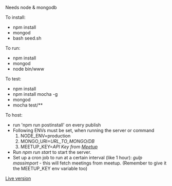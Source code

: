 Needs node & mongodb

To install:

* npm install
* mongod
* bash seed.sh

To run:

* npm install
* mongod
* node bin/www

To test:

* npm install
* npm install mocha -g
* mongod
* mocha test/**

To host:
* run 'npm run postinstall' on every publish
* Following ENVs must be set, when running the server or command
  1. NODE_ENV=production
  2. MONGO_URI=*URL_TO_MONGO/DB*
  3. MEETUP_KEY=*API Key from [Meetup](https://secure.meetup.com/meetup_api/key/)*
* Run *npm run start* to start the server.
* Set up a cron job to run at a certain interval (like 1 hour): *gulp massimport* - this will fetch meetings from meetup. (Remember to give it the MEETUP_KEY env variable too)

[Live version](https://devdk-hub-api.herokuapp.com/)
